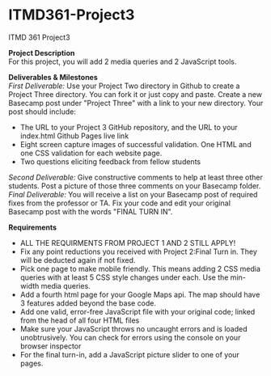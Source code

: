 # ITMD361-Project3
ITMD 361 Project3

**Project Description**  
For this project, you will add 2 media queries and 2 JavaScript tools.

**Deliverables & Milestones**  
_First Deliverable:_ Use your Project Two directory in Github to create a Project Three directory. You can fork it or just copy and paste. Create a new Basecamp post under "Project Three" with a link to your new directory. Your post should include:
  - The URL to your Project 3 GitHub repository, and the URL to your index.html Github Pages live link
  - Eight screen capture images of successful validation. One HTML and one CSS validation for each website page.
  - Two questions eliciting feedback from fellow students

_Second Deliverable:_ Give constructive comments to help at least three other students. Post a picture of those three comments on your Basecamp folder.
_Final Deliverable:_ You will receive a list on your Basecamp post of required fixes from the professor or TA. Fix your code and edit your original Basecamp post with the words "FINAL TURN IN".

**Requirements**  
  - ALL THE REQUIRMENTS FROM PROJECT 1 AND 2 STILL APPLY!
  - Fix any point reductions you received with Project 2:Final Turn in. They will be deducted again if not fixed.
  - Pick one page to make mobile friendly. This means adding 2 CSS media queries with at least 5 CSS style changes under each. Use the min-width media queries.
  - Add a fourth html page for your Google Maps api. The map should have 3 features added beyond the base code.
  - Add one valid, error-free JavaScript file with your original code; linked from the head of all four HTML files
  - Make sure your JavaScript throws no uncaught errors and is loaded unobtrusively. You can check for errors using the console on your browser inspector
  - For the final turn-in, add a JavaScript picture slider to one of your pages.
